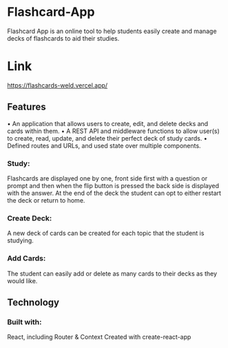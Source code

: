 # Flashcard-App
Flashcard App is an online tool to help students easily create and manage decks of flashcards to aid their studies.

# Link 
https://flashcards-weld.vercel.app/

## Features
• An application that allows users to create, edit, and delete decks and cards within them.
• A REST API and middleware functions to allow user(s) to create, read, update, and delete their perfect deck of study cards.
• Defined routes and URLs, and used state over multiple components.

### Study:
Flashcards are displayed one by one, front side first with a question or prompt and then when the flip button is pressed the back side is displayed with the answer.
At the end of the deck the student can opt to either restart the deck or return to home.

### Create Deck:
A new deck of cards can be created for each topic that the student is studying.

### Add Cards:
The student can easily add or delete as many cards to their decks as they would like.


## Technology
### Built with:

React, including Router & Context
Created with create-react-app

